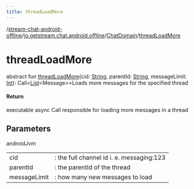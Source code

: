 ```yaml
---
title: threadLoadMore
---
```

/[stream-chat-android-offline](../../index.md)/[io.getstream.chat.android.offline](../index.md)/[ChatDomain](index.md)/[threadLoadMore](threadLoadMore.md)  
  
  
  
# threadLoadMore  
abstract fun [threadLoadMore](threadLoadMore.md)(cid: [String](https://kotlinlang.org/api/latest/jvm/stdlib/kotlin/-string/index.html), parentId: [String](https://kotlinlang.org/api/latest/jvm/stdlib/kotlin/-string/index.html), messageLimit: [Int](https://kotlinlang.org/api/latest/jvm/stdlib/kotlin/-int/index.html)): Call&lt;[List](https://kotlinlang.org/api/latest/jvm/stdlib/kotlin.collections/-list/index.html)&lt;Message&gt;&gt;Loads more messages for the specified thread  
  
#### Return  
executable async Call responsible for loading more messages in a thread  
  
## Parameters  
  
androidJvm  
  
| | |
|---|---|
| <a name="io.getstream.chat.android.offline/ChatDomain/threadLoadMore/#kotlin.String#kotlin.String#kotlin.Int/PointingToDeclaration/"></a>cid| <a name="io.getstream.chat.android.offline/ChatDomain/threadLoadMore/#kotlin.String#kotlin.String#kotlin.Int/PointingToDeclaration/"></a>: the full channel id i. e. messaging:123|
| <a name="io.getstream.chat.android.offline/ChatDomain/threadLoadMore/#kotlin.String#kotlin.String#kotlin.Int/PointingToDeclaration/"></a>parentId| <a name="io.getstream.chat.android.offline/ChatDomain/threadLoadMore/#kotlin.String#kotlin.String#kotlin.Int/PointingToDeclaration/"></a>: the parentId of the thread|
| <a name="io.getstream.chat.android.offline/ChatDomain/threadLoadMore/#kotlin.String#kotlin.String#kotlin.Int/PointingToDeclaration/"></a>messageLimit| <a name="io.getstream.chat.android.offline/ChatDomain/threadLoadMore/#kotlin.String#kotlin.String#kotlin.Int/PointingToDeclaration/"></a>: how many new messages to load|
  

